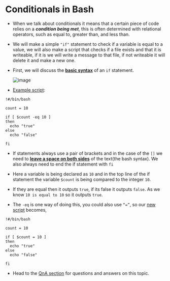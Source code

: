 # Conditionals in Bash

- When we talk about conditionals it means that a certain piece of code relies on a ***condition being met***, this is often determined with relational operators, such as equal to, greater than, and less than.

- We will make a simple `"if"` statement to check if a variable is equal to a value, we will also make a script that checks if a file exists and that it is writeable, if it is we will write a message to that file, if not writeable it will delete it and make a new one. 

- First, we will discuss the **<ins>basic syntax</ins>** of an `if` statement.

  ![image](https://user-images.githubusercontent.com/63872951/187624111-324c9ec8-2518-4317-a676-09f633c9487f.png)

- [Example script](https://github.com/ShubhamJagtap2000/Bash-Scripting/blob/main/06%20-%20Conditionals/Scripts/Conditionals1.sh):

```
!#/bin/bash

count = 10

if [ $count -eq 10 ]
then
  echo "true"
else
  echo "false"
  
fi
```

- If statements always use a pair of brackets and in the case of the `[]` we need to **<ins>leave a space on both sides</ins>** of the text(the bash syntax). We also always need to end the if statement with `fi`


- Here a variable is being declared as `10` and in the top line of the if statement the variable `$count` is being compared to the integer `10`.

- If they are equal then it outputs `true`, if its false it outputs `false`. As we know `10 is equal to 10` so it outputs `true`.

- The `-eq` is one way of doing this, you could also use `“=”`, so our [new script](https://github.com/ShubhamJagtap2000/Bash-Scripting/blob/main/06%20-%20Conditionals/Scripts/Conditionals2.sh) becomes,

```
!#/bin/bash

count = 10

if [ $count = 10 ]
then
  echo "true"
else
  echo "false"
  
fi
```

- Head to the [QnA section](https://github.com/ShubhamJagtap2000/Bash-Scripting/blob/main/09%20-%20QnA/README.md#conditionals) for questions and answers on this topic.
